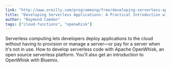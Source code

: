 ```yaml
---
link: "http://www.oreilly.com/programming/free/developing-serverless-applications.csp"
title: "Developing Serverless Applications: A Practical Introduction with Apache OpenWhisk"
author: "Raymond Camden"
tags: ["cloud-functions", "openwhisk"]
---
```


Serverless computing lets developers deploy applications to the cloud without having to provision or manage a server—or pay for a server when it's not in use. How to develop serverless code with Apache OpenWhisk, an open source serverless platform. You'll also get an introduction to OpenWhisk with Bluemix.
